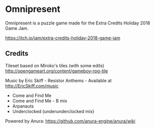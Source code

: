 Omnipresent
===========

Omnipresent is a puzzle game made for the Extra Credits Holiday 2018 Game Jam.

https://itch.io/jam/extra-credits-holiday-2018-game-jam


Credits
-------

Tileset based on Miroko's tiles (with some edits)
http://opengameart.org/content/gameboy-rpg-tile

Music by Eric Skiff - Resistor Anthems - Available at http://EricSkiff.com/music
 * Come and Find Me
 * Come and Find Me - B mix
 * Arpanauts
 * Underclocked (underunderclocked mix)

Powered by Anura:
https://github.com/anura-engine/anura/wiki
